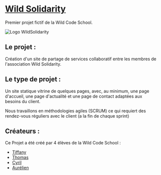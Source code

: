 # [Wild Solidarity](https://github.com/saphir88/Wild_Solidarity)

Premier projet fictif de la Wild Code School.

![Logo WildSolidarity](https://raw.githubusercontent.com/saphir88/Wild_Solidarity/master/pictures/logosanstexte.png)


## Le projet :
Création d'un site de partage de services collaboratif entre les membres de l'association Wild Solidarity.

## Le type de projet :

Un site statique vitrine de quelques pages, avec, au minimum, une page d'accueil, une page d'actualité et une page de contact adaptées aux besoins du client.
 
Nous travaillons en méthodologies agiles (SCRUM) ce qui requiert des rendez-vous réguliers avec le client (a la fin de chaque sprint)

## Créateurs :
Ce Projet a été créé par 4 élèves de la Wild Code School :
* [Tiffany](https://github.com/tiffaanym)
* [Thomas](https://github.com/saphir88/)
* [Cyril](https://github.com/m0rsak)
* [Aurélien](https://github.com/atomik67200)
